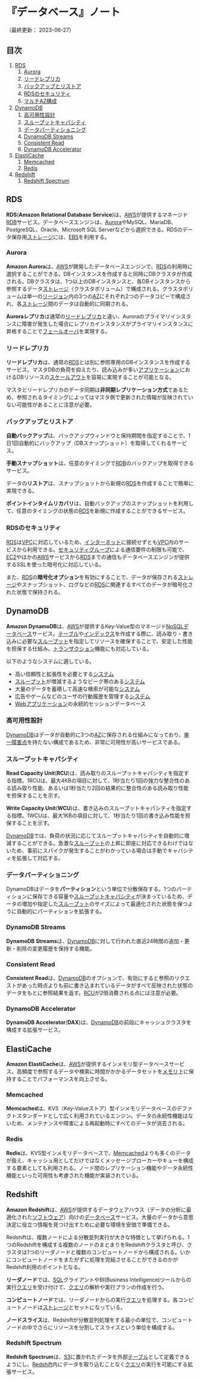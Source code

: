 # 『データベース』ノート

（最終更新： 2023-06-27）


## 目次

1. [RDS](#rds)
	1. [Aurora](#aurora)
	1. [リードレプリカ](#リードレプリカ)
	1. [バックアップとリストア](#バックアップとリストア)
	1. [RDSのセキュリティ](#rdsのセキュリティ)
	1. [マルチAZ構成](#マルチaz構成)
1. [DynamoDB](#dynamodb)
	1. [高可用性設計](#高可用性設計)
	1. [スループットキャパシティ](#スループットキャパシティ)
	1. [データパーティショニング](#データパーティショニング)
	1. [DynamoDB Streams](#dynamodb-streams)
	1. [Consistent Read](#consistent-read)
	1. [DynamoDB Accelerator](#dynamodb-accelerator)
1. [ElastiCache](#elasticache)
	1. [Memcached](#memcached)
	1. [Redis](#redis)
1. [Redshift](#redshift)
	1. [Redshift Spectrum](#redshift-spectrum)


## RDS

**RDS**(**Amazon Relational Database Service**)は、[AWS](./aws.md#aws)が提供するマネージド[RDB](../../../../development/database/_/chapters/database.md#リレーショナルデータベース)サービス。データベースエンジンは、[Aurora](#aurora)やMySQL、MariaDB、PostgreSQL、Oracle、Microsoft SQL Serverなどから選択できる。RDSのデータ保存用[ストレージ](../../../../computer/hardware/_/chapters/hardware.md#記憶装置)には、[EBS](./storage.md#ebs)を利用する。

### Aurora

**Amazon Aurora**は、[AWS](./aws.md#aws)が開発したデータベースエンジンで、[RDS](#rds)の利用時に選択することができる。DBインスタンスを作成すると同時にDBクラスタが作成される。DBクラスタは、1つ以上のDBインスタンスと、各DBインスタンスから参照するデータ[ストレージ](../../../../computer/hardware/_/chapters/hardware.md#記憶装置)（クラスタボリューム）で構成される。クラスタボリュームは単一の[リージョン](./aws.md#リージョン)内の3つの[AZ](./aws.md#az)にそれぞれ2つのデータコピーで構成され、各[ストレージ](../../../../computer/hardware/_/chapters/hardware.md#記憶装置)間のデータは自動的に同期される。

**Auroraレプリカ**は通常の[リードレプリカ](#リードレプリカ)と違い、Auroraのプライマリインスタンスに障害が発生した場合にレプリカインスタンスがプライマリインスタンスに昇格することで[フェールオーバ](../../../../system/_/chapters/reliability_design.md#フェールオーバ)を実現する。

### リードレプリカ

**リードレプリカ**は、通常の[RDS](#rds)とは別に参照専用のDBインスタンスを作成するサービス。マスタDBの負荷を抑えたり、読み込みが多い[アプリケーション](../../../../computer/software/_/chapters/software.md#応用ソフトウェア)におけるDBリソースの[スケールアウト](../../../../system/_/chapters/system_performance_evaluation.md#スケールアウト)を容易に実現することが可能となる。

マスタとリードレプリカのデータ同期は**非同期レプリケーション方式**であるため、参照されるタイミングによってはマスタ側で更新された情報が反映されていない可能性があることに注意が必要。

### バックアップとリストア

**自動バックアップ**は、バックアップウィンドウと保持期間を指定することで、1日1回自動的にバックアップ（DBスナップショット）を取得してくれるサービス。

**手動スナップショット**は、任意のタイミングで[RDB](../../../../development/database/_/chapters/database.md#リレーショナルデータベース)のバックアップを取得できるサービス。

データの**リストア**は、スナップショットから新規の[RDS](#rds)を作成することで簡単に実現できる。

**ポイントインタイムリカバリ**は、自動バックアップのスナップショットを利用して、任意のタイミングの状態の[RDS](#rds)を新規に作成することができるサービス。

### RDSのセキュリティ

[RDS](#rds)は[VPC](./networking_and_content_delivery.md#vpc)に対応しているため、[インターネット](../../../_/chapters/network.md#インターネット)に接続せずとも[VPC](./networking_and_content_delivery.md#vpc)内のサービスから利用できる。[セキュリティグループ](./networking_and_content_delivery.md#セキュリティグループ)による通信要件の制限も可能で、[EC2](./computing.md#ec2)やほかの[AWS](./aws.md#aws)サービスから[RDS](#rds)までの通信もデータベースエンジンが提供するSSLを使った暗号化に対応している。

また、[RDS](#rds)の**暗号化オプション**を有効にすることで、データが保存される[ストレージ](../../../../computer/hardware/_/chapters/hardware.md#記憶装置)やスナップショット、ログなどの[RDS](#rds)に関連するすべてのデータが暗号化された状態で保持される。


## DynamoDB

**Amazon DynamoDB**は、[AWS](./aws.md#aws)が提供するKey-Value型のマネージド[NoSQLデータベース](../../../../development/database/_/chapters/database.md#nosqlデータベース)サービス。[テーブル](../../../../development/database/_/chapters/rdb.md#テーブル)や[インデックス](../../../../development/database/_/chapters/index.md#インデックス)を作成する際に、読み取り・書き込みに必要な[スループット](../../../../system/_/chapters/system_performance_evaluation.md#スループット)を指定してリソースを確保することで、安定した性能を担保する仕組み。[トランザクション](../../../../development/database/_/chapters/transaction.md#トランザクション)機能にも対応している。

以下のようなシステムに適している。

- 高い信頼性と拡張性を必要とする[システム](../../../../system/_/chapters/system.md#システム)
- [スループット](../../../../system/_/chapters/system_performance_evaluation.md#スループット)が増減するようなピーク帯のある[システム](../../../../system/_/chapters/system.md#システム)
- 大量のデータを蓄積して高速な検索が可能な[システム](../../../../system/_/chapters/system.md#システム)
- 広告やゲームなどのユーザの行動履歴を管理する[システム](../../../../system/_/chapters/system.md#システム)
- [Web](../../../_/chapters/web.md#web)[アプリケーション](../../../../computer/software/_/chapters/software.md#応用ソフトウェア)の永続的セッションデータベース

### 高可用性設計

[DynamoDB](#dynamodb)はデータが自動的に3つの[AZ](./aws.md#az)に保存される仕組みになっており、[単一障害点](../../../../system/_/chapters/system_architecture.md#単一障害点)を持たない構成であるため、非常に可用性が高いサービスである。

### スループットキャパシティ

**Read Capacity Unit**(**RCU**)は、読み取りのスループットキャパシティを指定する指標。1RCUは、最大4KBの項目に対して、1秒当たり1回の強力な整合性のある読み取り性能、あるいは1秒当たり2回の結果的に整合性のある読み取り性能を担保することを示す。

**Write Capacity Unit**(**WCU**)は、書き込みのスループットキャパシティを指定する指標。1WCUは、最大1KBの項目に対して、1秒当たり1回の書き込み性能を担保することを示す。

[DynamoDB](#dynamodb)では、負荷の状況に応じてスループットキャパシティを自動的に増減することができる。急激な[スループット](../../../../system/_/chapters/system_performance_evaluation.md#スループット)の上昇に即座に対応できるわけではないため、事前にスパイクが発生することがわかっている場合は手動でキャパシティを拡張して対応する。

### データパーティショニング

DynamoDBはデータを**パーティション**という単位で分散保存する。1つのパーティションに保存できる容量や[スループットキャパシティ](#スループットキャパシティ)が決まっているため、データの増加や指定した[スループット](../../../../system/_/chapters/system_performance_evaluation.md#スループット)のサイズによって最適化された状態を保つように自動的にパーティションを拡張する。

### DynamoDB Streams

**DynamoDB Streams**は、[DynamoDB](#dynamodb)に対して行われた直近24時間の追加・更新・削除の変更履歴を保持する機能。

### Consistent Read

**Consistent Read**は、[DynamoDB](#dynamodb)のオプションで、有効にすると参照のリクエストがあった時点よりも前に書き込まれているデータがすべて反映された状態のデータをもとに参照結果を返す。[RCU](#スループットキャパシティ)が2倍消費される点には注意が必要。

### DynamoDB Accelerator

**DynamoDB Accelerator**(**DAX**)は、[DynamoDB](#dynamodb)の前段にキャッシュクラスタを構成する拡張サービス。


## ElastiCache

**Amazon ElastiCache**は、[AWS](./aws.md#aws)が提供するインメモリ型データベースサービス。高頻度で参照するデータや検索に時間がかかるデータセットを[メモリ](../../../../computer/hardware/_/chapters/memory.md#メモリ)上に保持することでパフォーマンスを向上させる。

### Memcached

**Memcached**は、KVS（Key-Valueストア）型インメモリデータベースのデファクトスタンダードとして広く利用されているエンジン。データの永続性機能はないため、メンテナンスや障害による再起動時にすべてのデータが消去される。

### Redis

**Redis**は、KVS型インメモリデータベースで、[Memcached](#memcached)よりも多くのデータが扱え、キャッシュ用としてだけではなくメッセージブローカーやキューを構成する要素としても利用される。ノード間のレプリケーション機能やデータ永続性機能といった可用性も考慮された機能が実装されている。


## Redshift

**Amazon Redshift**は、[AWS](./aws.md#aws)が提供するデータウェアハウス（データの分析に最適化された[ソフトウェア](../../../../computer/software/_/chapters/software.md#ソフトウェア)）向けの[データベース](../../../../development/database/_/chapters/database.md#データベース)サービス。大量のデータから意思決定に役立つ情報を見つけ出すために必要な環境を安価で準備できる。

Redshiftは、複数ノードによる分散並列実行が大きな特徴として挙げられる。1つのRedshiftを構成する複数のノードのまとまりをRedshiftクラスタと呼び、クラスタは1つのリーダノードと複数のコンピュートノードから構成される。いかにコンピュートノードをまたがずに処理を完結させることができるのかがRedshift利用のポイントとなる。

**リーダノード**では、[SQL](../../../../development/database/_/chapters/sql.md#sql)クライアントやBI(Business Intelligence)ツールからの実行[クエリ](../../../../development/database/_/chapters/sql.md#クエリ)を受け付けて、[クエリ](../../../../development/database/_/chapters/sql.md#クエリ)の解析や実行プランの作成を行う。

**コンピュートノード**では、リーダノードからの実行[クエリ](../../../../development/database/_/chapters/sql.md#クエリ)を処理する。各コンピュートノードは[ストレージ](../../../../computer/hardware/_/chapters/hardware.md#記憶装置)とセットになっている。

**ノードスライス**は、Redshiftが分散並列処理をする最小の単位で、コンピュートノードの中でさらにリソースを分割してスライスという単位を構成する。

### Redshift Spectrum

**Redshift Spectrum**は、[S3](./storage.md#s3)に置かれたデータを外部[テーブル](../../../../development/database/_/chapters/rdb.md#テーブル)として定義できるようにし、[Redshift](#redshift)内にデータを取り込むことなく[クエリ](../../../../development/database/_/chapters/sql.md#クエリ)の実行を可能にする拡張サービス。
